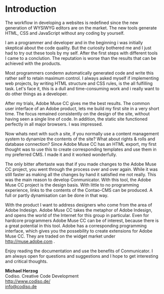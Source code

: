 # Introduction
The workflow in developing a websites is redefined since the new generation of WYSIWYG editors are on the market. The new tools generate HTML, CSS and JavaScript without any coding by yourself.

I am a programmer and developer and in the beginning i was initially skeptical about the code quality. But the curiosity bothered me and I just had to try out these tools by my self. After the first steps with different tools I came to a conclution. The reputation is worse than the results that can be achieved with the products.

Most programmers condemn automatically generated code and write this rather self to retain maximum control. I always asked myself if implementing web projects, by writing HTML structure and CSS rules, is the all fulfilling task. Let's face it, this is a dull and time-consuming work and i really want to do other things as a developer.

After my trials, Adobe Muse CC gives me the best results. The common user interface of an Adobe product, lets me build my first site in a very short time. The focus remained consistently on the design of the site, without having seen a single line of code. In addition, the static site functioned perfectly in all major browsers. I was impressed.

Now whats next with such a site, if you normally use a content management system to dynamize the contents of the site? What about rights & rolls and database connection? Since Adobe Muse CC has an HTML export, my first thought was to use this to create corresponding templates and use them in my preferred CMS. I made it and it worked wonderfully.

The only bitter aftertaste was that if you made changes to the Adobe Muse CC project, you went through the process over and over again. While it was still faster as making all the changes by hand it satisfied me not really. This was the main reason to develop Conmunicator. With this tool, the Adobe Muse CC project is the design basis. With little to no programming experience, links to the contents of the Contao-CMS can be produced. A full or partly dynamisation can be done in that way.

With the product I want to address designers who come from the area of Adobe Indesign. Adobe Muse CC takes the metaphor of Adobe Indesign, and opens the world of the Internet for this group in particular. Even for hardcore programmers Adobe Muse CC can be of interest, because there is a great potential in this tool. Adobe has a corresponding programming interface, which gives you the possebility to create extensions for Adobe Muse CC. They are traded on the widget market under http://muse.adobe.com .

Enjoy reading the documentation and use the benefits of Conmunicator. I am always open for questions and suggestions and I hope to get interesting and critical thoughts.

**Michael Herzog**
<br>
Codiso. Creative Code Development
<br>
http://www.codiso.de/
<br>
info@codiso.de